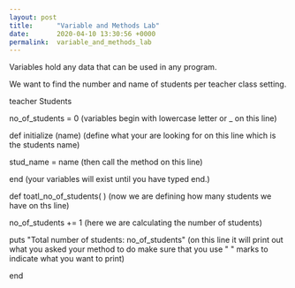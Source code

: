 ```yaml
---
layout: post
title:      "Variable and Methods Lab"
date:       2020-04-10 13:30:56 +0000
permalink:  variable_and_methods_lab
---
```



Variables hold any data that can be used in any program.

We want to find the number and name of students per teacher class setting.




teacher Students

no_of_students = 0                                       (variables begin with lowercase letter or _ on this line)

def initialize (name)                                        (define what your are looking for on this line which is the students name)

stud_name = name                                         (then call the method on this line)

end                                                                        (your variables will exist until you have typed end.)

                                                                            
def toatl_no_of_students( )                         (now we are defining how many students we have on ths line)

no_of_students += 1                                      (here we are calculating the number of students)

puts "Total number of students: no_of_students"            (on this line it will print out what you asked your method to do
                                                                                                              make sure that you use " " marks to indicate what you want to                                                                                                                     print)
																																																							
end
																																																				
																																																								


